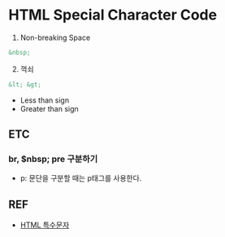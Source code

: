 # HTML Special Character Code

1. Non-breaking Space

```html
&nbsp;
```

2. 꺽쇠

```html
&lt; &gt;
```

- Less than sign
- Greater than sign

## ETC

### br, \$nbsp; pre 구분하기

- p: 문단을 구분할 때는 p태그를 사용한다.

## REF

- [HTML 특수문자](https://sensechef.com/957)
